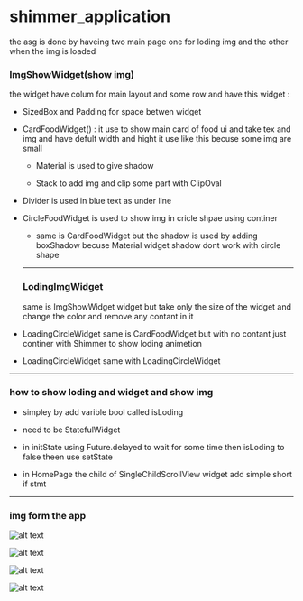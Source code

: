 # shimmer_application



the asg is done by haveing two main page one for loding img and the other when the img is loaded




###  ImgShowWidget(show img)


the widget have colum for main layout and some row and have this widget :



- SizedBox and Padding for space betwen widget


-  CardFoodWidget()  : it use to show main card of food ui and take tex and img and have defult width and hight it use like this becuse some img are small

     - Material is used to give shadow

     - Stack to add img and clip some part with ClipOval

     

- Divider is used in blue text as under line 


- CircleFoodWidget is used to show img in cricle shpae using continer

   - same is CardFoodWidget but the shadow is used by adding boxShadow becuse  Material widget shadow dont work with circle shape



   ---


   ### LodingImgWidget 


   same is  ImgShowWidget widget but take only the size of the widget and change the color and remove any contant in it


- LoadingCircleWidget same is CardFoodWidget but with no contant just continer with Shimmer to show loding animetion


- LoadingCircleWidget same with LoadingCircleWidget






---


### how to show loding and widget and show img


 - simpley by add varible bool called isLoding 

 - need to be StatefulWidget


 - in initState using Future.delayed to wait for some time then isLoding to false theen use setState



 - in  HomePage the child of SingleChildScrollView widget add simple short if stmt





 ---


 ### img form the app


 ![alt text](assets/project_img/IMG-20240822-WA0006.jpg)

 ![alt text](assets/project_img/IMG-20240822-WA0007.jpg)


 ![alt text](assets/project_img/IMG-20240822-WA0008.jpg)



 ![alt text](assets/project_img/IMG-20240822-WA0009.jpg)